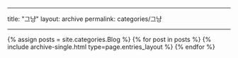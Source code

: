 ---
  title: "그냥"
  layout: archive
  permalink: categories/그냥
  
  ---
  
  {% assign posts = site.categories.Blog %}
  {% for post in posts %} {% include archive-single.html type=page.entries_layout %} {% endfor %}
